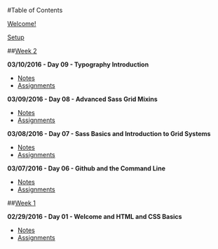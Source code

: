 #Table of Contents

[Welcome!](/intro/README.md)

[Setup](/intro/setup.md)

##[Week 2](/week-02)

**03/10/2016 - Day 09 - Typography Introduction**
- [Notes](/week-02/day-09)
- [Assignments](/week-02/day-09/assignments)

**03/09/2016 - Day 08 - Advanced Sass Grid Mixins**
- [Notes](/week-02/day-08)
- [Assignments](/week-02/day-08/assignments)

**03/08/2016 - Day 07 - Sass Basics and Introduction to Grid Systems**
- [Notes](/week-02/day-07)
- [Assignments](/week-02/day-07/assignments)

**03/07/2016 - Day 06 - Github and the Command Line**
- [Notes](/week-02/day-06)
- [Assignments](/week-02/day-06/assignments)

##[Week 1](/week-01)
<!--
**03/03/2016 - Day 04 - Responsive Design, Media Queries, and Cross-Browser Compatibility**
- [Notes](/week-01/day-04)
- [Assignments](/week-01/day-04/assignments)

**03/02/2016 - Day 03 - HTML Structural Elements and CSS Specificity**
- [Notes](/week-01/day-03)
- [Assignments](/week-01/day-03/assignments)

**03/01/2016 - Day 02 - CSS Box Model and Positioning**
- [Notes](/week-01/day-02)
- [Assignments](/week-01/day-02/assignments)
-->
**02/29/2016 - Day 01 - Welcome and HTML and CSS Basics**
- [Notes](/week-01/day-01)
- [Assignments](/week-01/day-01/assignments)
